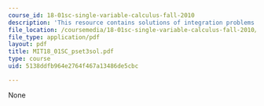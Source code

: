 ```yaml
---
course_id: 18-01sc-single-variable-calculus-fall-2010
description: 'This resource contains solutions of integration problems. '
file_location: /coursemedia/18-01sc-single-variable-calculus-fall-2010/5138ddfb964e2764f467a13486de5cbc_MIT18_01SC_pset3sol.pdf
file_type: application/pdf
layout: pdf
title: MIT18_01SC_pset3sol.pdf
type: course
uid: 5138ddfb964e2764f467a13486de5cbc

---
```

None